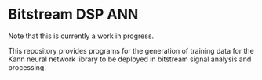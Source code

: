 # Bitstream DSP ANN

Note that this is currently a work in progress.

This repository provides programs for the generation of training data for the Kann neural network library to be deployed in bitstream signal analysis and processing.

